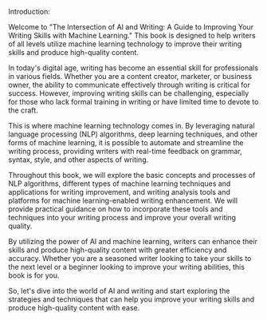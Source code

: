 Introduction:

Welcome to "The Intersection of AI and Writing: A Guide to Improving Your Writing Skills with Machine Learning." This book is designed to help writers of all levels utilize machine learning technology to improve their writing skills and produce high-quality content.

In today's digital age, writing has become an essential skill for professionals in various fields. Whether you are a content creator, marketer, or business owner, the ability to communicate effectively through writing is critical for success. However, improving writing skills can be challenging, especially for those who lack formal training in writing or have limited time to devote to the craft.

This is where machine learning technology comes in. By leveraging natural language processing (NLP) algorithms, deep learning techniques, and other forms of machine learning, it is possible to automate and streamline the writing process, providing writers with real-time feedback on grammar, syntax, style, and other aspects of writing.

Throughout this book, we will explore the basic concepts and processes of NLP algorithms, different types of machine learning techniques and applications for writing improvement, and writing analysis tools and platforms for machine learning-enabled writing enhancement. We will provide practical guidance on how to incorporate these tools and techniques into your writing process and improve your overall writing quality.

By utilizing the power of AI and machine learning, writers can enhance their skills and produce high-quality content with greater efficiency and accuracy. Whether you are a seasoned writer looking to take your skills to the next level or a beginner looking to improve your writing abilities, this book is for you.

So, let's dive into the world of AI and writing and start exploring the strategies and techniques that can help you improve your writing skills and produce high-quality content with ease.
